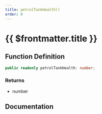 ```yaml
---
title: petrolTankHealth()
order: 0
---
```


# {{ $frontmatter.title }}

<!--@include: ./petrolTankHealth_partial_header.md-->

## Function Definition

```ts
public readonly petrolTankHealth: number;
```

### Returns

* number

## Documentation

<!--@include: ./petrolTankHealth_partial_footer.md-->
